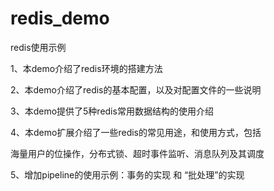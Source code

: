 # redis_demo
redis使用示例</p>
1、本demo介绍了redis环境的搭建方法</p>
2、本demo介绍了redis的基本配置，以及对配置文件的一些说明</p>
3、本demo提供了5种redis常用数据结构的使用介绍</p>
4、本demo扩展介绍了一些redis的常见用途，和使用方式，包括</p>
   海量用户的位操作，分布式锁、超时事件监听、消息队列及其调度</p>
5、增加pipeline的使用示例：事务的实现 和 “批处理”的实现
